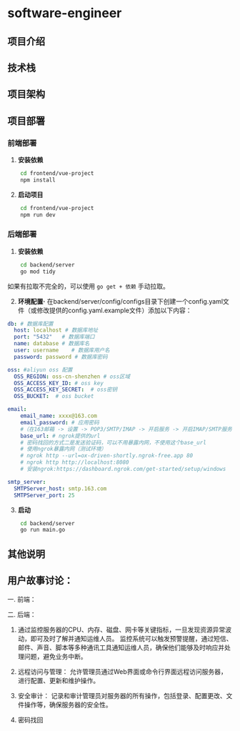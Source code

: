 # software-engineer


## 项目介绍


## 技术栈


## 项目架构


## 项目部署
### 前端部署
1. **安装依赖**
```bash
    cd frontend/vue-project
    npm install
```

2. **启动项目**
```bash
    cd frontend/vue-project
    npm run dev
```

### 后端部署
1. **安装依赖**
```bash
    cd backend/server
    go mod tidy
```
如果有拉取不完全的，可以使用 `go get + 依赖` 手动拉取。


2. **环境配置·**
在backend/server/config/configs目录下创建一个config.yaml文件（或修改提供的config.yaml.example文件）添加以下内容：
```yaml
db: # 数据库配置
  host: localhost # 数据库地址
  port: "5432"   # 数据库端口
  name: database # 数据库名
  user: username    # 数据库用户名
  password: password # 数据库密码

oss: #aliyun oss 配置
  OSS_REGION: oss-cn-shenzhen # oss区域
  OSS_ACCESS_KEY_ID: # oss key
  OSS_ACCESS_KEY_SECRET:  # oss密钥
  OSS_BUCKET:  # oss bucket

email:
    email_name: xxxx@163.com
    email_password: # 应用密码
    #（在163邮箱 -> 设置 -> POP3/SMTP/IMAP -> 开启服务 -> 开启IMAP/SMTP服务. POP3/SMTP服务 -> 保存开启后弹出窗口显示的应用密码（随后消失不可查看））
    base_url: # ngrok提供的url
    # 密码找回的方式二是发送验证码，可以不用暴露内网，不使用这个base_url
    # 使用ngrok暴露内网（测试环境）
    # ngrok http --url=ox-driven-shortly.ngrok-free.app 80
    # ngrok http http://localhost:8080
    # 安装ngrok:https://dashboard.ngrok.com/get-started/setup/windows

smtp_server:
  SMTPServer_host: smtp.163.com
  SMTPServer_port: 25
```

3. **启动**
```bash
    cd backend/server
    go run main.go
```

## 其他说明
<!-- 1. **密码找回功能接口测试**
启动ngork服务，通过ngrok http 暴露本地8080端口，并在backend/server/config/configs中配置base_url；
访问登录localhost:8080/agent/login，获取token；然后在请求头中添加token，访问localhost:8080/agent/request_reset_password，参数为
```json
{
    "email":"xxx@xxx.com"  // 你注册时使用的邮箱
}
```
然后会收到邮箱，点击邮件上的链接跳转至密码找回页面，输入新密码，点击确定，即可更新密码 -->







## 用户故事讨论：
一. 前端：








二. 后端：
1. 通过监控服务器的CPU、内存、磁盘、网卡等关键指标，一旦发现资源异常波动，即可及时了解并通知运维人员。
监控系统可以触发预警提醒，通过短信、邮件、声音、脚本等多种通讯工具通知运维人员，确保他们能够及时响应并处理问题，避免业务中断。

2. 远程访问与管理：
允许管理员通过Web界面或命令行界面远程访问服务器，进行配置、更新和维护操作。

3. 安全审计：
记录和审计管理员对服务器的所有操作，包括登录、配置更改、文件操作等，确保服务器的安全性。

4. 密码找回
